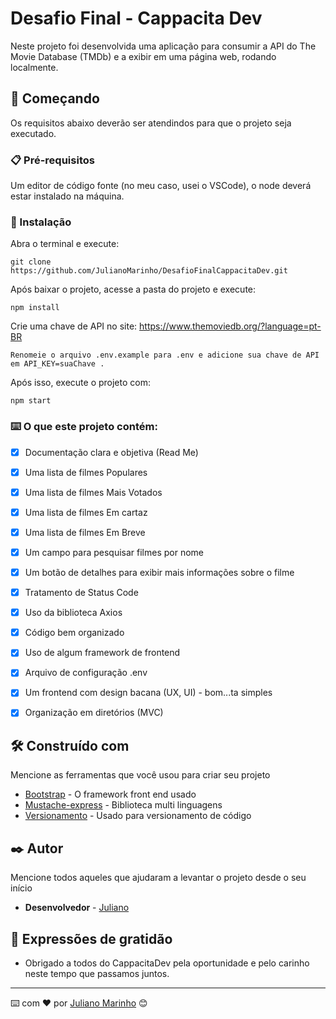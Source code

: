 # Desafio Final - Cappacita Dev

Neste projeto foi desenvolvida uma aplicação para consumir a API do The Movie Database (TMDb) e a exibir em uma página web, rodando localmente.

## 🚀 Começando

Os requisitos abaixo deverão ser atendindos para que o projeto seja executado.


### 📋 Pré-requisitos

Um editor de código fonte (no meu caso, usei o VSCode),
o node deverá estar instalado na máquina.

### 🔧 Instalação
Abra o terminal e execute:

```
git clone https://github.com/JulianoMarinho/DesafioFinalCappacitaDev.git
```
Após baixar o projeto, acesse a pasta do projeto e execute:

```
npm install
```
Crie uma chave de API no site: https://www.themoviedb.org/?language=pt-BR
```
Renomeie o arquivo .env.example para .env e adicione sua chave de API em API_KEY=suaChave .
```
Após isso, execute o projeto com:
```
npm start
```
### ⌨️ O que este projeto contém:

- [x] Documentação clara e objetiva (Read Me)
- [x] Uma lista de filmes Populares
- [x] Uma lista de filmes Mais Votados
- [x] Uma lista de filmes Em cartaz
- [x] Uma lista de filmes Em Breve
- [x] Um campo para pesquisar filmes por nome
- [x] Um botão de detalhes para exibir mais informações sobre o filme
- [x] Tratamento de Status Code
- [x] Uso da biblioteca Axios
- [x] Código bem organizado
- [x] Uso de algum framework de frontend
- [x] Arquivo de configuração .env
- [x] Um frontend com design bacana (UX, UI) - bom...ta simples
- [x] Organização em diretórios (MVC)


## 🛠️ Construído com

Mencione as ferramentas que você usou para criar seu projeto

* [Bootstrap](https://getbootstrap.com/) - O framework front end usado
* [Mustache-express](https://www.npmjs.com/package/mustache-express) - Biblioteca multi linguagens
* [Versionamento](https://github.com) - Usado para versionamento de código

## ✒️ Autor

Mencione todos aqueles que ajudaram a levantar o projeto desde o seu início

* **Desenvolvedor** - [Juliano](https://github.com/JulianoMarinho)

## 🎁 Expressões de gratidão

* Obrigado a todos do CappacitaDev pela oportunidade e pelo carinho neste tempo que passamos juntos.


---
⌨️ com ❤️ por [Juliano Marinho](https://www.linkedin.com/in/julianodevtiprod/) 😊